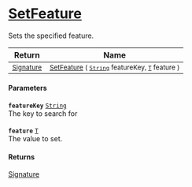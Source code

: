 # [SetFeature](./Signature-SetFeature.md)

Sets the specified feature.

| Return | Name | 
| --- | --- | 
| <sub>[Signature](./../Signature.md)</sub> | <sub>[SetFeature](./Signature-SetFeature.md) ( [`String`](https://docs.microsoft.com/en-us/dotnet/api/System.String) featureKey, [`T`](./Signature-SetFeature.md) feature )</sub> | 


#### Parameters
**`featureKey`**  [`String`](https://docs.microsoft.com/en-us/dotnet/api/System.String)<br>The key to search for<br><br>**`feature`**  [`T`](./Signature-SetFeature.md)<br>The value to set.
#### Returns
[Signature](./../Signature.md)<br>
